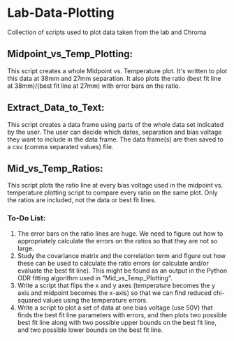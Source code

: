 # Lab-Data-Plotting
Collection of scripts used to plot data taken from the lab and Chroma

## Midpoint_vs_Temp_Plotting:
This script creates a whole Midpoint vs. Temperature plot. It's written to plot this data at 38mm and 27mm separation. It also plots the ratio (best fit line at 38mm)/(best fit line at 27mm) with error bars on the ratio.

## Extract_Data_to_Text:
This script creates a data frame using parts of the whole data set indicated by the user. The user can decide which dates, separation and bias voltage they want to include in the data frame. The data frame(s) are then saved to a csv (comma separated values) file.

## Mid_vs_Temp_Ratios:
This script plots the ratio line at every bias voltage used in the midpoint vs. temperature plotting script to compare every ratio on the same plot. Only the ratios are included, not the data or best fit lines. 

### To-Do List:
1. The error bars on the ratio lines are huge. We need to figure out how to appropriately calculate the errors on the ratios so that they are not so large.
2. Study the covariance matrix and the correlation term and figure out how these can be used to calculate the ratio errors (or calculate and/or evaluate the best fit line). This might be found as an output in the Python ODR fitting algorithm used in "Mid_vs_Temp_Plotting".
3. Write a script that flips the x and y axes (temperature becomes the y axis and midpoint becomes the x-axis) so that we can find reduced chi-squared values using the temperature errors. 
4. Write a script to plot a set of data at one bias voltage (use 50V) that finds the best fit line parameters with errors, and then plots two possible best fit line along with two possible upper bounds on the best fit line, and two possible lower bounds on the best fit line.
